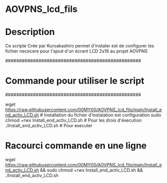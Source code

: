 # AOVPNS_lcd_fils

# Description #
  Ce scripte Crée par Kuroakashiro permet d'instaler est de configurer 
  les fichier nececere pour l'ajout d'un écrant LCD 2x16 au projet AOVPNS



#################################################
#       Commande pour utiliser le script        #
#################################################

wget https://raw.githubusercontent.com/00MY00/AOVPNS_lcd_fils/main/Install_end_activ_LCD.sh   # Installation du fichier d'instalation est configuration 
sudo chmod +rwx Install_end_activ_LCD.sh      # Pour les drois d'éxecution
./Install_end_activ_LCD.sh                    # Pour executer

# Racourci commande en une ligne #
wget https://raw.githubusercontent.com/00MY00/AOVPNS_lcd_fils/main/Install_end_activ_LCD.sh && sudo chmod +rwx Install_end_activ_LCD.sh && ./Install_end_activ_LCD.sh

